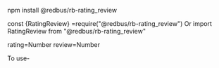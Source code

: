 npm install @redbus/rb-rating_review

const {RatingReview}  =require("@redbus/rb-rating_review")
<RatingReview />
Or
import RatingReview from "@redbus/rb-rating_review"
 <RatingReview />

rating=Number
review=Number

To use-
<Rating
rating= {4.5}
review= {345}
/>

